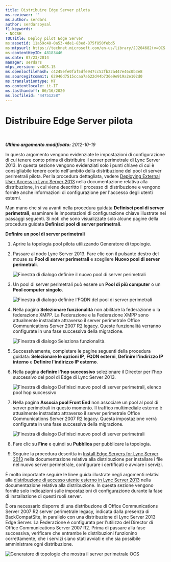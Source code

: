 ```yaml
---
title: Distribuire Edge Server pilota
ms.reviewer: ''
ms.author: serdars
author: serdarsoysal
f1.keywords:
- NOCSH
TOCTitle: Deploy pilot Edge Server
ms:assetid: 11a59c48-0a53-4de1-83ed-875f850febd5
ms:mtpsurl: https://technet.microsoft.com/en-us/library/JJ204682(v=OCS.15)
ms:contentKeyID: 48183446
ms.date: 07/23/2014
manager: serdars
mtps_version: v=OCS.15
ms.openlocfilehash: c4245efe0faf5dfe947cc52fb22a447e46c0b3e8
ms.sourcegitcommit: 62946d7515ccaa7a622d44b736e9e919a2e102d0
ms.translationtype: MT
ms.contentlocale: it-IT
ms.lasthandoff: 06/16/2020
ms.locfileid: "44751258"
---
```

<div data-xmlns="http://www.w3.org/1999/xhtml">

<div class="topic" data-xmlns="http://www.w3.org/1999/xhtml" data-msxsl="urn:schemas-microsoft-com:xslt" data-cs="https://msdn.microsoft.com/">

<div data-asp="https://msdn2.microsoft.com/asp">

# <a name="deploy-pilot-edge-server"></a>Distribuire Edge Server pilota

</div>

<div id="mainSection">

<div id="mainBody">

<span> </span>

_**Ultimo argomento modificato:** 2012-10-19_

In questo argomento vengono evidenziate le impostazioni di configurazione di cui tenere conto prima di distribuire il server perimetrale di Lync Server 2013. In questa sezione vengono evidenziati solo i punti chiave di cui è consigliabile tenere conto nell'ambito della distribuzione del pool di server perimetrali pilota. Per la procedura dettagliata, vedere [Deploying External User Access in Lync Server 2013](lync-server-2013-deploying-external-user-access.md) nella documentazione relativa alla distribuzione, in cui viene descritto il processo di distribuzione e vengono fornite anche informazioni di configurazione per l'accesso degli utenti esterni.

Man mano che si va avanti nella procedura guidata **Definisci pool di server perimetrali**, esaminare le impostazioni di configurazione chiave illustrate nei passaggi seguenti. Si noti che sono visualizzate solo alcune pagine della procedura guidata **Definisci pool di server perimetrali**.

**Definire un pool di server perimetrali**

1.  Aprire la topologia pool pilota utilizzando Generatore di topologie.

2.  Passare al nodo Lync Server 2013. Fare clic con il pulsante destro del mouse su **Pool di server perimetrali** e scegliere **Nuovo pool di server perimetrali**.
    
    ![Finestra di dialogo definire il nuovo pool di server perimetrali](images/JJ205306.a90d388c-49ff-4620-a19d-42e2f1bb559c(OCS.15).jpg "Finestra di dialogo definire il nuovo pool di server perimetrali")

3.  Un pool di server perimetrali può essere un **Pool di più computer** o un **Pool computer singolo**.
    
    ![Finestra di dialogo definire l'FQDN del pool di server perimetrali](images/JJ205306.4904fe8f-537c-4e66-a399-1bd8a316dc10(OCS.15).jpg "Finestra di dialogo definire l'FQDN del pool di server perimetrali")

4.  Nella pagina **Selezionare funzionalità** non abilitare la federazione o la federazione XMPP. La Federazione e la Federazione XMPP sono attualmente instradate attraverso il server perimetrale Office Communications Server 2007 R2 legacy. Queste funzionalità verranno configurate in una fase successiva della migrazione.
    
    ![Finestra di dialogo Seleziona funzionalità.](images/JJ205306.cb0b45a4-2856-45ba-bd97-e49fafbb077e(OCS.15).jpg "Finestra di dialogo Seleziona funzionalità.")

5.  Successivamente, completare le pagine seguenti della procedura guidata: **Selezionare le opzioni IP**, **FQDN esterni**, **Definire l'indirizzo IP interno** e **Definire l'indirizzo IP esterno**.

6.  Nella pagina **definire l'hop successivo** selezionare il Director per l'hop successivo del pool di Edge di Lync Server 2013.
    
    ![Finestra di dialogo Definisci nuovo pool di server perimetrali, elenco pool hop successivo](images/JJ204682.61d963d5-e0bd-4b1f-b437-e37c267347ba(OCS.15).jpg "Finestra di dialogo Definisci nuovo pool di server perimetrali, elenco pool hop successivo")

7.  Nella pagina **Associa pool Front End** non associare un pool al pool di server perimetrali in questo momento. Il traffico multimediale esterno è attualmente instradato attraverso il server perimetrale Office Communications Server 2007 R2 legacy. Questa impostazione verrà configurata in una fase successiva della migrazione.
    
    ![Finestra di dialogo Definisci nuovo pool di server perimetrali](images/JJ204682.bb538039-bd2a-40ed-a120-8b80bd2cefc2(OCS.15).jpg "Finestra di dialogo Definisci nuovo pool di server perimetrali")

8.  Fare clic su **Fine** e quindi su **Pubblica** per pubblicare la topologia.

9.  Seguire la procedura descritta in [Install Edge Servers for Lync Server 2013](lync-server-2013-install-edge-servers.md) nella documentazione relativa alla distribuzione per installare i file nel nuovo server perimetrale, configurare i certificati e avviare i servizi.

È molto importante seguire le linee guida illustrate negli argomenti relativi alla [distribuzione di accesso utente esterno in Lync Server 2013](lync-server-2013-deploying-external-user-access.md) nella documentazione relativa alla distribuzione. In questa sezione vengono fornite solo indicazioni sulle impostazioni di configurazione durante la fase di installazione di questi ruoli server.

È ora necessario disporre di una distribuzione di Office Communications Server 2007 R2 server perimetrale legacy, indicata dalla presenza di BackCompatSite, in parallelo con una distribuzione di Lync Server 2013 Edge Server. La Federazione è configurata per l'utilizzo del Director di Office Communications Server 2007 R2. Prima di passare alla fase successiva, verificare che entrambe le distribuzioni funzionino correttamente, che i servizi siano stati avviati e che sia possibile amministrare ogni distribuzione.

![Generatore di topologie che mostra il server perimetrale OCS](images/JJ204682.171363a3-eaf0-4c94-bd41-02b1ab6fa7dc(OCS.15).jpg "Generatore di topologie che mostra il server perimetrale OCS")

</div>

<span> </span>

</div>

</div>

</div>

